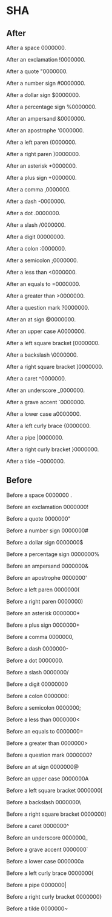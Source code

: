 # SHA

## After

After a space 0000000.

After an exclamation !0000000.

After a quote "0000000.

After a number sign #0000000.

After a dollar sign $0000000.

After a percentage sign %0000000.

After an ampersand &0000000.

After an apostrophe '0000000.

After a left paren (0000000.

After a right paren )0000000.

After an asterisk *0000000.

After a plus sign +0000000.

After a comma ,0000000.

After a dash -0000000.

After a dot .0000000.

After a slash /0000000.

After a digit 00000000.

After a colon :0000000.

After a semicolon ;0000000.

After a less than <0000000.

After an equals to =0000000.

After a greater than >0000000.

After a question mark ?0000000.

After an at sign @0000000.

After an upper case A0000000.

After a left square bracket [0000000.

After a backslash \0000000.

After a right square bracket ]0000000.

After a caret ^0000000.

After an underscore _0000000.

After a grave accent `0000000.

After a lower case a0000000.

After a left curly brace {0000000.

After a pipe |0000000.

After a right curly bracket }0000000.

After a tilde ~0000000.

## Before

Before a space 0000000 .

Before an exclamation 0000000!

Before a quote 0000000"

Before a number sign 0000000#

Before a dollar sign 0000000$

Before a percentage sign 0000000%

Before an ampersand 0000000&

Before an apostrophe 0000000'

Before a left paren 0000000(

Before a right paren 0000000)

Before an asterisk 0000000*

Before a plus sign 0000000+

Before a comma 0000000,

Before a dash 0000000-

Before a dot 0000000.

Before a slash 0000000/

Before a digit 00000000

Before a colon 0000000:

Before a semicolon 0000000;

Before a less than 0000000<

Before an equals to 0000000=

Before a greater than 0000000>

Before a question mark 0000000?

Before an at sign 0000000@

Before an upper case 0000000A

Before a left square bracket 0000000[

Before a backslash 0000000\

Before a right square bracket 0000000]

Before a caret 0000000^

Before an underscore 0000000_

Before a grave accent 0000000`

Before a lower case 0000000a

Before a left curly brace 0000000{

Before a pipe 0000000|

Before a right curly bracket 0000000}

Before a tilde 0000000~
